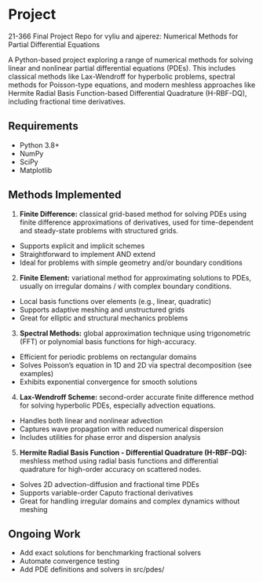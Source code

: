 # Project

21-366 Final Project Repo for vyliu and ajperez: 
Numerical Methods for Partial Differential Equations

A Python-based project exploring a range of numerical methods for solving linear and nonlinear partial differential equations (PDEs). This includes classical methods like Lax-Wendroff for hyperbolic problems, spectral methods for Poisson-type equations, and modern meshless approaches like Hermite Radial Basis Function-based Differential Quadrature (H-RBF-DQ), including fractional time derivatives.

## Requirements

* Python 3.8+
* NumPy
* SciPy
* Matplotlib

## Methods Implemented

1. **Finite Difference:** classical grid-based method for solving PDEs using finite difference approximations of derivatives, used for time-dependent and steady-state problems with structured grids.
* Supports explicit and implicit schemes
* Straightforward to implement AND extend
* Ideal for problems with simple geometry and/or boundary conditions

2. **Finite Element:** variational method for approximating solutions to PDEs, usually on irregular domains / with complex boundary conditions.
* Local basis functions over elements (e.g., linear, quadratic)
* Supports adaptive meshing and unstructured grids
* Great for elliptic and structural mechanics problems

3. **Spectral Methods:** global approximation technique using trigonometric (FFT) or polynomial basis functions for high-accuracy.
* Efficient for periodic problems on rectangular domains
* Solves Poisson’s equation in 1D and 2D via spectral decomposition (see examples)
* Exhibits exponential convergence for smooth solutions

4. **Lax-Wendroff Scheme:** second-order accurate finite difference method for solving hyperbolic PDEs, especially advection equations.
* Handles both linear and nonlinear advection
* Captures wave propagation with reduced numerical dispersion
* Includes utilities for phase error and dispersion analysis

5. **Hermite Radial Basis Function - Differential Quadrature (H-RBF-DQ):** meshless method using radial basis functions and differential quadrature for high-order accuracy on scattered nodes.
* Solves 2D advection-diffusion and fractional time PDEs
* Supports variable-order Caputo fractional derivatives
* Great for handling irregular domains and complex dynamics without meshing

## Ongoing Work

* Add exact solutions for benchmarking fractional solvers
* Automate convergence testing
* Add PDE definitions and solvers in src/pdes/